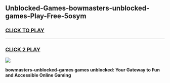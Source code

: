 
## Unblocked-Games-bowmasters-unblocked-games-Play-Free-5osym
<h3>
<a href="https://premium76.site?title=bowmasters-unblocked-games&ref=23A">CLICK TO PLAY</a></h3>
<hr>

<h3>
<a href="https://premium76.site?title=bowmasters-unblocked-games&ref=23A">CLICK 2 PLAY</a>
  
</h3>

<a href="https://premium76.site?title=bowmasters-unblocked-games&ref=23A"><img src="https://clearcache.store/games.png"></a>


**bowmasters-unblocked-games games unblocked: Your Gateway to Fun and Accessible Online Gaming**
